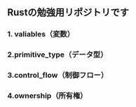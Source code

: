 ## Rustの勉強用リポジトリです 
### 1. valiables（変数）
### 2.primitive_type（データ型）
### 3.control_flow（制御フロー）
### 4.ownership（所有権）


